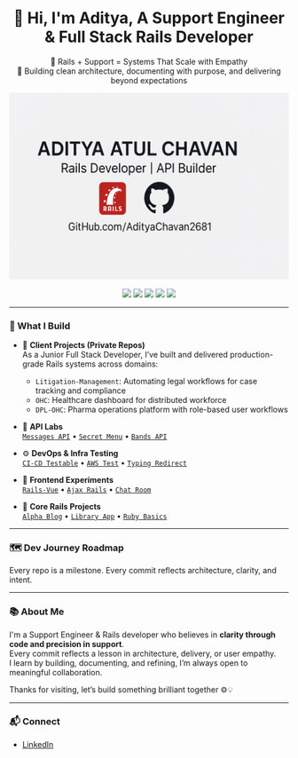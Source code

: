 <h1 align="center">👋 Hi, I'm Aditya, A Support Engineer & Full Stack Rails Developer</h1>

<p align="center">
💬 Rails + Support = Systems That Scale with Empathy<br>
🧠 Building clean architecture, documenting with purpose, and delivering beyond expectations
</p>

<p align="center">
  <img src="README-assets/aditya-banner.png" alt="Aditya Chavan — Rails Developer Banner" />
</p>

<p align="center">
  <img src="https://img.shields.io/badge/Ruby-2.6.3-red" />
  <img src="https://img.shields.io/badge/Rails-6.0.6-blue" />
  <img src="https://img.shields.io/badge/Postman-Tested-lightgrey" />
  <img src="https://img.shields.io/badge/Vue.js-Integrated-green" />
  <img src="https://img.shields.io/badge/CI/CD-Configured-blueviolet" />
</p>

---

### 🔧 What I Build

- 💼 **Client Projects (Private Repos)**  
  As a Junior Full Stack Developer, I’ve built and delivered production-grade Rails systems across domains:
  - `Litigation-Management`: Automating legal workflows for case tracking and compliance  
  - `OHC`: Healthcare dashboard for distributed workforce  
  - `DPL-OHC`: Pharma operations platform with role-based user workflows  

- 🔌 **API Labs**  
  [`Messages API`](https://github.com/AdityaChavan2681/Messages-api) • [`Secret Menu`](https://github.com/AdityaChavan2681/Secret-menu-api) • [`Bands API`](https://github.com/AdityaChavan2681/Bands-Api)

- ⚙️ **DevOps & Infra Testing**  
  [`CI-CD Testable`](https://github.com/AdityaChavan2681/CI-CD-Testable) • [`AWS Test`](https://github.com/AdityaChavan2681/AWS-Test) • [`Typing Redirect`](https://github.com/AdityaChavan2681/typing-redirect)

- 🎨 **Frontend Experiments**  
  [`Rails-Vue`](https://github.com/AdityaChavan2681/Rails-Vue) • [`Ajax Rails`](https://github.com/AdityaChavan2681/Ajax-rails) • [`Chat Room`](https://github.com/AdityaChavan2681/Chat-room)

- 📘 **Core Rails Projects**  
  [`Alpha Blog`](https://github.com/AdityaChavan2681/alpha-blog) • [`Library App`](https://github.com/AdityaChavan2681/Library-App) • [`Ruby Basics`](https://github.com/AdityaChavan2681/Ruby-basics)

---

### 🗺️ Dev Journey Roadmap


Every repo is a milestone. Every commit reflects architecture, clarity, and intent.

---

### 📚 About Me

I'm a Support Engineer & Rails developer who believes in **clarity through code and precision in support**.  
Every commit reflects a lesson in architecture, delivery, or user empathy.  
I learn by building, documenting, and refining, I’m always open to meaningful collaboration.

Thanks for visiting, let’s build something brilliant together ⚙️💡

---

### 📬 Connect

- [LinkedIn](https://www.linkedin.com/in/adityaatulchavan/)  
